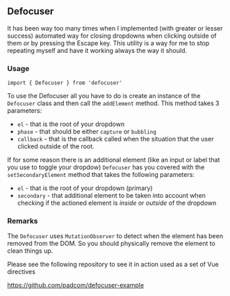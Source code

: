 ## Defocuser

It has been way too many times when I implemented (with greater or lesser success) automated way
for closing dropdowns when clicking outside of them or by pressing the Escape key. This utility
is a way for me to stop repeating myself and have it working always the way it should.

### Usage

```
import { Defocuser } from 'defocuser'
```

To use the Defocuser all you have to do is create an instance of the ```Defocuser``` class and then
call the ```addElement``` method. This method takes 3 parameters:

* ```el``` - that is the root of your dropdown
* ```phase``` - that should be either ```capture``` or ```bubbling```
* ```callback``` - that is the callback called when the situation that the user clicked outside
of the root.

If for some reason there is an additional element (like an input or label that you use to toggle
your dropdow) ```Defocuser``` has you covered with the ```setSecondaryElement``` method that takes
the following parameters:

* ```el``` - that is the root of your dropdown (primary)
* ```secondary``` - that additional element to be taken into account when checking if the actioned
element is _inside_ or _outside_ of the dropdown

### Remarks

The ```Defocuser``` uses ```MutationObserver``` to detect when the element has been removed from
the DOM. So you should physically remove the element to clean things up.

Please see the following repository to see it in action used as a set of Vue directives

https://github.com/padcom/defocuser-example

